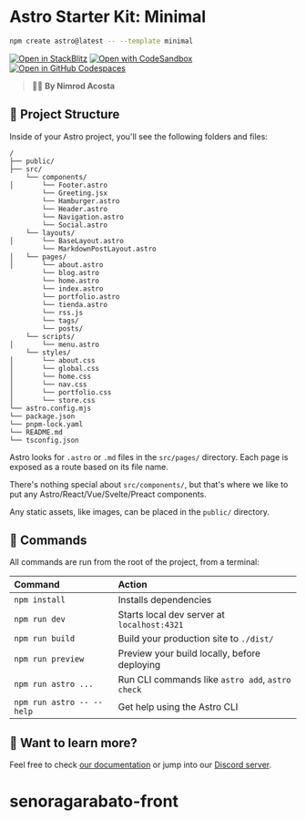 # Astro Starter Kit: Minimal

```sh
npm create astro@latest -- --template minimal
```

[![Open in StackBlitz](https://developer.stackblitz.com/img/open_in_stackblitz.svg)](https://stackblitz.com/github/withastro/astro/tree/latest/examples/minimal)
[![Open with CodeSandbox](https://assets.codesandbox.io/github/button-edit-lime.svg)](https://codesandbox.io/p/sandbox/github/withastro/astro/tree/latest/examples/minimal)
[![Open in GitHub Codespaces](https://github.com/codespaces/badge.svg)](https://codespaces.new/withastro/astro?devcontainer_path=.devcontainer/minimal/devcontainer.json)

> 🧑‍🚀 **By Nimrod Acosta**

## 🚀 Project Structure

Inside of your Astro project, you'll see the following folders and files:

```text
/
├── public/
├── src/
    └── components/
│       └── Footer.astro
        └── Greeting.jsx
        └── Hamburger.astro
        └── Header.astro
        └── Navigation.astro
        └── Social.astro
    └── layouts/
│       └── BaseLayout.astro
        └── MarkdownPostLayout.astro
│   └── pages/
│       └── about.astro
        └── blog.astro
        └── home.astro
        └── index.astro
        └── portfolio.astro
        └── tienda.astro
        └── rss.js
        └── tags/
        └── posts/
    └── scripts/
│       └── menu.astro
    └── styles/
│       └── about.css
│       └── global.css
│       └── home.css
│       └── nav.css
│       └── portfolio.css
│       └── store.css
└── astro.config.mjs
└── package.json
└── pnpm-lock.yaml
└── README.md
└── tsconfig.json
```

Astro looks for `.astro` or `.md` files in the `src/pages/` directory. Each page is exposed as a route based on its file name.

There's nothing special about `src/components/`, but that's where we like to put any Astro/React/Vue/Svelte/Preact components.

Any static assets, like images, can be placed in the `public/` directory.

## 🧞 Commands

All commands are run from the root of the project, from a terminal:

| Command                   | Action                                           |
| :------------------------ | :----------------------------------------------- |
| `npm install`             | Installs dependencies                            |
| `npm run dev`             | Starts local dev server at `localhost:4321`      |
| `npm run build`           | Build your production site to `./dist/`          |
| `npm run preview`         | Preview your build locally, before deploying     |
| `npm run astro ...`       | Run CLI commands like `astro add`, `astro check` |
| `npm run astro -- --help` | Get help using the Astro CLI                     |

## 👀 Want to learn more?

Feel free to check [our documentation](https://docs.astro.build) or jump into our [Discord server](https://astro.build/chat).
# senoragarabato-front
